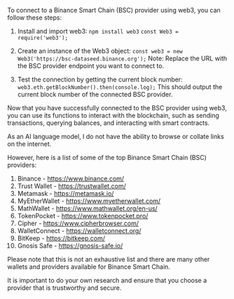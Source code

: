To connect to a Binance Smart Chain (BSC) provider using web3, you can follow these steps:

1. Install and import web3: ``` npm install web3 ``` ``` const Web3 = require('web3'); ```

2. Create an instance of the Web3 object: ``` const web3 = new Web3('https://bsc-dataseed.binance.org'); ```
Note: Replace the URL with the BSC provider endpoint you want to connect to.

3. Test the connection by getting the current block number: ``` web3.eth.getBlockNumber().then(console.log); ```
This should output the current block number of the connected BSC provider.

Now that you have successfully connected to the BSC provider using web3, you can use its functions to interact with the blockchain, such as sending transactions, querying balances, and interacting with smart contracts.

As an AI language model, I do not have the ability to browse or collate links on the internet.

However, here is a list of some of the top Binance Smart Chain (BSC) providers:
1. Binance - https://www.binance.com/
2. Trust Wallet - https://trustwallet.com/
3. Metamask - https://metamask.io/
4. MyEtherWallet - https://www.myetherwallet.com/
5. MathWallet - https://www.mathwallet.org/en-us/
6. TokenPocket - https://www.tokenpocket.pro/
7. Cipher - https://www.cipherbrowser.com/
8. WalletConnect - https://walletconnect.org/
9. BitKeep - https://bitkeep.com/
10. Gnosis Safe - https://gnosis-safe.io/

Please note that this is not an exhaustive list and there are many other wallets and providers available for Binance Smart Chain.

It is important to do your own research and ensure that you choose a provider that is trustworthy and secure.